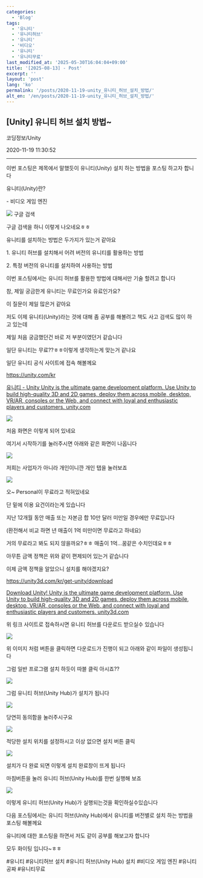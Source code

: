 ```yaml
---
categories:
  - 'Blog'
tags:
  - '유니티'
  - '유니티허브'
  - '유니티'
  - '비디오'
  - '유니티'
  - '유니티무료'
last_modified_at: '2025-05-30T16:04:04+09:00'
title: '[2025-08-13] - Post'
excerpt: ''
layout: 'post'
lang: 'ko'
permalink: '/posts/2020-11-19-unity_유니티_허브_설치_방법/'
alt_en: '/en/posts/2020-11-19-unity_유니티_허브_설치_방법/'
---
```


## [Unity] 유니티 허브 설치 방법~

코딩정보/Unity

2020-11-19 11:30:52

* * *

이번 포스팅은 제목에서 말했듯이 유니티(Unity) 설치 하는 방법을 포스팅 하고자 합니다

유니티(Unity)란?

\- 비디오 게임 엔진

![](/assets/images/unity_유니티_허브_설치_방법/img.png)  구글 검색

구글 검색을 하니 이렇게 나오네요ㅎㅎ

유니티를 설치하는 방법은 두가지가 있는거 같아요

1\. 유니티 허브를 설치해서 어려 버전의 유니티를 활용하는 방법

2\. 특정 버전의 유니티를 설치하여 사용하는 방법

이번 포스팅에서는 유니티 허브를 활용한 방법에 대해서만 기술 할려고 합니다

참, 제일 궁금한게 유니티는 무료인가요 유료인가요?

이 질문이 제일 많은거 같아요

저도 이제 유니티(Unity)라는 것에 대해 좀 공부를 해볼려고 책도 사고 검색도 많이 하고 있는데

제일 처음 궁금했던건 바로 저 부분이였던거 같습니다

일단 유니티는 무료??ㅎㅎ이렇게 생각하는게 맞는거 같나요

일단 유니티 공식 사이트에 접속 해볼께요

<https://unity.com/kr>

[ 유니티 - Unity Unity is the ultimate game development platform. Use Unity to
build high-quality 3D and 2D games, deploy them across mobile, desktop, VR/AR,
consoles or the Web, and connect with loyal and enthusiastic players and
customers. unity.com ](https://unity.com/kr)

![](/assets/images/unity_유니티_허브_설치_방법/img_1.png)

처음 화면은 이렇게 되어 있네요

여기서 시작하기를 눌러주시면 아래와 같은 화면이 나옵니다

![](/assets/images/unity_유니티_허브_설치_방법/img_2.png)

저희는 사업자가 아니라 개인이니깐 개인 탭을 눌러보죠

![](/assets/images/unity_유니티_허브_설치_방법/img_3.png)

오~ Personal이 무료라고 적혀있네요

단 밑에 이용 요건이라는게 있습니다

지난 12개월 동안 매출 또는 자본금 합 10만 달러 미만일 경우에만 무료입니다

(환전해서 비교 하면 년 매출이 1억 미만이면 무료라고 하네요)

거의 무료라고 봐도 되지 않을까요?ㅎㅎ 매출이 1억...꿈같은 수치인데요ㅎㅎ

아무튼 금액 정책은 위와 같이 편제되어 있는거 같습니다

이제 금액 정책을 알았으니 설치를 해야겠지요?

<https://unity3d.com/kr/get-unity/download>

[ Download Unity! Unity is the ultimate game development platform. Use Unity
to build high-quality 3D and 2D games, deploy them across mobile, desktop,
VR/AR, consoles or the Web, and connect with loyal and enthusiastic players
and customers. unity3d.com ](https://unity3d.com/kr/get-unity/download)

위 링크 사이트로 접속하시면 유니티 허브를 다운로드 받으실수 있습니다

![](/assets/images/unity_유니티_허브_설치_방법/img_4.png)

위 이미지 처럼 버튼을 클릭하면 다운로드가 진행이 되고 아래와 같이 파일이 생성됩니다

그럼 일반 프로그램 설치 하듯이 따블 클릭 아시죠??

![](/assets/images/unity_유니티_허브_설치_방법/img_5.png)

그럼 유니티 허브(Unity Hub)가 설치가 됩니다

![](/assets/images/unity_유니티_허브_설치_방법/img_6.png)

당연히 동의함을 눌러주시구요

![](/assets/images/unity_유니티_허브_설치_방법/img_7.png)

적당한 설치 위치를 설정하시고 이상 없으면 설치 버튼 클릭

![](/assets/images/unity_유니티_허브_설치_방법/img_8.png)

설치가 다 완료 되면 이렇게 설치 완료창이 뜨게 됩니다

마침버튼을 눌러 유니티 허브(Unity Hub)를 한번 실행해 보죠

![](/assets/images/unity_유니티_허브_설치_방법/img_9.png)

이렇게 유니티 허브(Unity Hub)가 실행되는것을 확인하실수있습니다

다음 포스팅에서는 유니티 허브(Unity Hub)에서 유니티를 버전별로 설치 하는 방법을 포스팅 해볼께요

유니티에 대한 포스팅을 하면서 저도 같이 공부를 해보고자 합니다

모두 화이팅 입니다~ㅎㅎ

  

#유니티 #유니티허브 설치 #유니티 허브(Unity Hub) 설치 #비디오 게임 엔진 #유니티 공짜 #유니티무료


